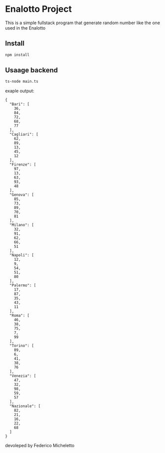 # Enalotto Project

This is a simple fullstack program that
generate random number like the one used
in the Enalotto

## Install

```bash
npm install
```

## Usaage backend

```bash
ts-node main.ts
```

exaple output:

```
{
  "Bari": [
    36,
    84,
    72,
    68,
    77
  ],
  "Cagliari": [
    62,
    89,
    13,
    45,
    12
  ],
  "Firenze": [
    97,
    13,
    63,
    93,
    48
  ],
  "Genova": [
    85,
    73,
    89,
    70,
    81
  ],
  "Milano": [
    32,
    91,
    62,
    66,
    51
  ],
  "Napoli": [
    12,
    9,
    54,
    51,
    80
  ],
  "Palermo": [
    17,
    87,
    35,
    43,
    11
  ],
  "Roma": [
    46,
    38,
    75,
    7,
    99
  ],
  "Torino": [
    89,
    6,
    41,
    38,
    76
  ],
  "Venezia": [
    47,
    32,
    98,
    59,
    57
  ],
  "Nazionale": [
    82,
    21,
    16,
    22,
    68
  ]
}
```

devoleped by Federico Micheletto
